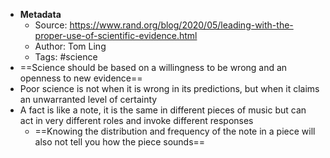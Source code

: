 - **Metadata**
    - Source: https://www.rand.org/blog/2020/05/leading-with-the-proper-use-of-scientific-evidence.html
    - Author: Tom Ling
    - Tags: #science
- ==Science should be based on a willingness to be wrong and an openness to new evidence==
- Poor science is not when it is wrong in its predictions, but when it claims an unwarranted level of certainty
- A fact is like a note, it is the same in different pieces of music but can act in very different roles and invoke different responses
    - ==Knowing the distribution and frequency of the note in a piece will also not tell you how the piece sounds==
